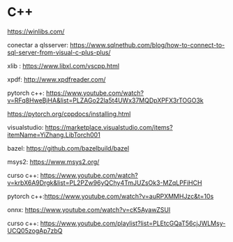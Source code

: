 # C++
https://winlibs.com/


conectar a qlsserver: https://www.sqlnethub.com/blog/how-to-connect-to-sql-server-from-visual-c-plus-plus/

xlib : https://www.libxl.com/vscpp.html

xpdf: http://www.xpdfreader.com/

pytorch c++: https://www.youtube.com/watch?v=RFq8HweBjHA&list=PLZAGo22la5t4UWx37MQDpXPFX3rTOGO3k

https://pytorch.org/cppdocs/installing.html

visualstudio: https://marketplace.visualstudio.com/items?itemName=YiZhang.LibTorch001

bazel: https://github.com/bazelbuild/bazel

msys2: https://www.msys2.org/

curso c++: https://www.youtube.com/watch?v=krbX6A9Drgk&list=PL2PZw96yQChy4TmJUZsOk3-MZqLPFiHCH

pytorch c++:https://www.youtube.com/watch?v=auRPXMMHJzc&t=10s

onnx: https://www.youtube.com/watch?v=cK5AyawZSUI

curso c++: https://www.youtube.com/playlist?list=PLEtcGQaT56cjJWLMsy-UCQ05zogAp7zbQ
